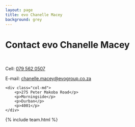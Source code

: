 ```yaml
---
layout: page
title: evo Chanelle Macey
background: grey
---
```

<div class="col-lg-12 text-center">
	<h1 class="section-heading text-uppercase">Contact evo Chanelle Macey</h1>
</div>

<br>

<div class="container contact-us">
  <div class="row">

  <div class="col-md">
		<!-- <p>Tel: <a href="tel:+27210232228"> 079 485 5355</a></p> -->
		<p>Cell: <a href="tel:+27795620507">079 562 0507</a></p>
		<p>E-mail: <a href="mailto:chanelle.macey@evogroup.co.za?subject=Mail from evo Website">chanelle.macey@evogroup.co.za</a></p>
    </div>

    <div class="col-md">
		<p>275 Peter Makoba Road</p>
		<p>Morningside</p>
		<p>Durban</p>
		<p>4001</p>
    </div>
    
  </div>

</div>

{% include team.html %}



